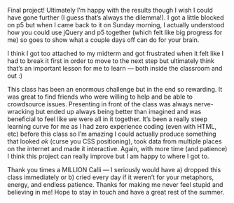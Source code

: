 Final project! Ultimately I’m happy with the results though I wish I could have gone further (I guess that’s always the dilemma!). I got a little blocked on p5 but when I came back to it on Sunday morning, I actually understood how you could use jQuery and p5 together (which felt like big progress for me) so goes to show what a couple days off can do for your brain. 

I think I got too attached to my midterm and got frustrated when it felt like I had to break it first in order to move to the next step but ultimately think that’s an important lesson for me to learn — both inside the classroom and out :)

This class has been an enormous challenge but in the end so rewarding. It was great to find friends who were willing to help and be able to crowdsource issues. Presenting in front of the class was always nerve-wracking but ended up always being better than imagined and was beneficial to feel like we were all in it together. It’s been a really steep learning curve for me as I had zero experience coding (even with HTML, etc) before this class so I’m amazing I could actually produce something that looked *ok* (curse you CSS positioning), took data from multiple places on the internet and made it interactive. Again, with more time (and patience) I think this project can really improve but I am happy to where I got to.

Thank you times a MILLION Calli — I seriously would have a) dropped this class immediately or b) cried every day if it weren’t for your metaphors, energy, and endless patience. Thanks for making me never feel stupid and believing in me! Hope to stay in touch and have a great rest of the summer.
